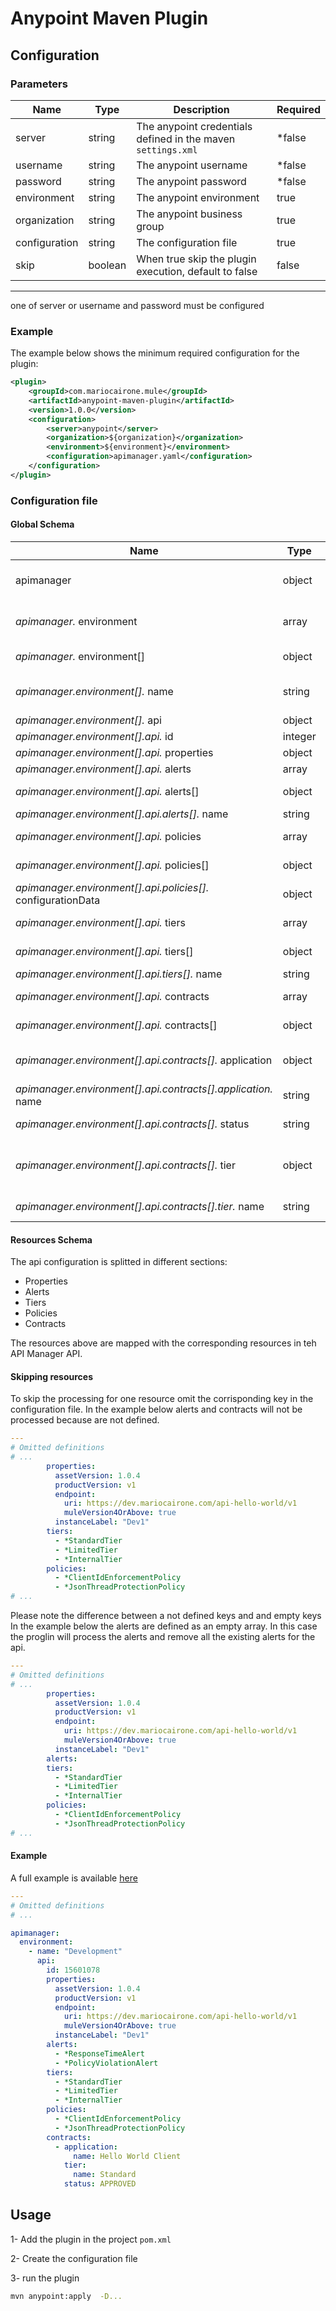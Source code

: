 # Anypoint Maven Plugin


## Configuration

### Parameters
| Name          | Type    | Description                                                  | Required |
| ------------- | ------- | ------------------------------------------------------------ | -------- |
| server        | string  | The anypoint credentials defined in the maven `settings.xml` | *false   |
| username      | string  | The anypoint username                                        | *false   |
| password      | string  | The anypoint password                                        | *false   |
| environment   | string  | The anypoint environment                                     | true     |
| organization  | string  | The anypoint business group                                  | true     |
| configuration | string  | The configuration file                                       | true     |
| skip          | boolean | When true skip the plugin execution, default to false        | false    |

  ---
  one of server or username and password must be configured

### Example

The example below shows the minimum required configuration for the plugin:

```xml
<plugin>
    <groupId>com.mariocairone.mule</groupId>
    <artifactId>anypoint-maven-plugin</artifactId>
    <version>1.0.0</version>
    <configuration>
        <server>anypoint</server>
        <organization>${organization}</organization>
        <environment>${environment}</environment>
        <configuration>apimanager.yaml</configuration>
    </configuration>
</plugin>		
```


### Configuration file


#### Global Schema
| Name                                                         | Type    | Description                                                   | Required |
| ------------------------------------------------------------ | ------- | ------------------------------------------------------------- | -------- |
| apimanager                                                   | object  | This is the configuration to apply in the API Manager         | true     |
| *apimanager.* environment                                    | array   | A collection of environment configurations                    | true     |
| *apimanager.* environment[]                                  | object  | A single environment configuration                            | true     |
| *apimanager.environment[].* name                             | string  | The environment name as defined in the Anypoint Platform      | true     |
| *apimanager.environment[].* api                              | object  | The API configuration                                         | true     |
| *apimanager.environment[].api.* id                           | integer | The API instance id                                           | true     |
| *apimanager.environment[].api.* properties                   | object  | The API properties                                            | false    |
| *apimanager.environment[].api.* alerts                       | array   | A collection of Alerts                                        | false    |
| *apimanager.environment[].api.* alerts[]                     | object  | A single Alert configuration.                                 | true     |
| *apimanager.environment[].api.alerts[].* name                | string  | The name of the Alert                                         | true     |
| *apimanager.environment[].api.* policies                     | array   | A collection of API policies.                                 | false    |
| *apimanager.environment[].api.* policies[]                   | object  | A single policy configuration                                 | true     |
| *apimanager.environment[].api.policies[].* configurationData | object  | The policy configuration data                                 | true     |
| *apimanager.environment[].api.* tiers                        | array   | A collection of API tiers                                     | false    |
| *apimanager.environment[].api.* tiers[]                      | object  | A single tier configuration.                                  | true     |
| *apimanager.environment[].api.tiers[].* name                 | string  | The name of the tier                                          | true     |
| *apimanager.environment[].api.* contracts                    | array   | A collection of API contracts                                 | false    |
| *apimanager.environment[].api.* contracts[]                  | object  | A single API contract configuration.                          | true     |
| *apimanager.environment[].api.contracts[].* application      | object  | The client application associated with the contract           | true     |
| *apimanager.environment[].api.contracts[].application.* name | string  | The client application name                                   | true     |
| *apimanager.environment[].api.contracts[].* status           | string  | The contract status APPROVED/REVOKED                          | true     |
| *apimanager.environment[].api.contracts[].* tier             | object  | *Optional* An explanation about the purpose of this instance. | false    |
| *apimanager.environment[].api.contracts[].tier.* name        | string  | The name of the tier for the contract                         | true     |

#### Resources Schema

The api configuration is splitted in different sections:

- Properties
- Alerts
- Tiers
- Policies
- Contracts

The resources above are mapped with the corresponding resources in teh API Manager API.

#### Skipping resources

To skip the processing for one resource omit the corrisponding key in the configuration file.
In the example below alerts and contracts will not be processed because are not defined.

```yaml
---
# Omitted definitions
# ...
        properties:
          assetVersion: 1.0.4
          productVersion: v1
          endpoint:
            uri: https://dev.mariocairone.com/api-hello-world/v1
            muleVersion4OrAbove: true
          instanceLabel: "Dev1"
        tiers: 
          - *StandardTier
          - *LimitedTier
          - *InternalTier
        policies:
          - *ClientIdEnforcementPolicy
          - *JsonThreadProtectionPolicy          
# ...          
```
Please note the difference between a not defined keys and and empty keys
In the example below the alerts are defined as an empty array.
In this case the proglin will process the alerts and remove all the existing alerts for the api.

```yaml
---
# Omitted definitions
# ...
        properties:
          assetVersion: 1.0.4
          productVersion: v1
          endpoint:
            uri: https://dev.mariocairone.com/api-hello-world/v1
            muleVersion4OrAbove: true
          instanceLabel: "Dev1"
        alerts:  
        tiers: 
          - *StandardTier
          - *LimitedTier
          - *InternalTier
        policies:
          - *ClientIdEnforcementPolicy
          - *JsonThreadProtectionPolicy   
# ...          
```

#### Example

A full example is available [here](doc/apimanager.yml)

```yaml
---
# Omitted definitions
# ...

apimanager:
  environment:
    - name: "Development"
      api:
        id: 15601078
        properties:
          assetVersion: 1.0.4
          productVersion: v1
          endpoint:
            uri: https://dev.mariocairone.com/api-hello-world/v1
            muleVersion4OrAbove: true
          instanceLabel: "Dev1"
        alerts: 
          - *ResponseTimeAlert 
          - *PolicyViolationAlert
        tiers: 
          - *StandardTier
          - *LimitedTier
          - *InternalTier
        policies:
          - *ClientIdEnforcementPolicy
          - *JsonThreadProtectionPolicy          
        contracts:
          - application:
              name: Hello World Client
            tier: 
              name: Standard
            status: APPROVED  
```

## Usage

1- Add the plugin in the project `pom.xml`

2- Create the configuration file

3- run the plugin
```sh
mvn anypoint:apply  -D...
```